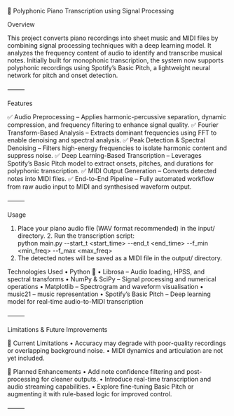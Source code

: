 🎹 Polyphonic Piano Transcription using Signal Processing

Overview

This project converts piano recordings into sheet music and MIDI files by combining signal processing techniques with a deep learning model. It analyzes the frequency content of audio to identify and transcribe musical notes. Initially built for monophonic transcription, the system now supports polyphonic recordings using Spotify’s Basic Pitch, a lightweight neural network for pitch and onset detection.

⸻

Features

✅ Audio Preprocessing – Applies harmonic-percussive separation, dynamic compression, and frequency filtering to enhance signal quality.
✅ Fourier Transform-Based Analysis – Extracts dominant frequencies using FFT to enable denoising and spectral analysis.
✅ Peak Detection & Spectral Denoising – Filters high-energy frequencies to isolate harmonic content and suppress noise.
✅ Deep Learning-Based Transcription – Leverages Spotify’s Basic Pitch model to extract onsets, pitches, and durations for polyphonic transcription.
✅ MIDI Output Generation – Converts detected notes into MIDI files.
✅ End-to-End Pipeline – Fully automated workflow from raw audio input to MIDI and synthesised waveform output.

⸻

Usage
  1.	Place your piano audio file (WAV format recommended) in the input/ directory.
	2.	Run the transcription script:  
           python main.py <filename> --start_t <start_time> --end_t <end_time> --f_min <min_freq> --f_max <max_freq>
  3.	The detected notes will be saved as a MIDI file in the output/ directory.


Technologies Used
	•	Python 🐍
	•	Librosa – Audio loading, HPSS, and spectral transforms
	•	NumPy & SciPy – Signal processing and numerical operations
	•	Matplotlib – Spectrogram and waveform visualisation
	•	music21 – music representation
	•	Spotify’s Basic Pitch – Deep learning model for real-time audio-to-MIDI transcription

⸻

Limitations & Future Improvements

🚧 Current Limitations
	•	Accuracy may degrade with poor-quality recordings or overlapping background noise.
	•	MIDI dynamics and articulation are not yet included.

🚀 Planned Enhancements
	•	Add note confidence filtering and post-processing for cleaner outputs.
	•	Introduce real-time transcription and audio streaming capabilities.
	•	Explore fine-tuning Basic Pitch or augmenting it with rule-based logic for improved control.

⸻
